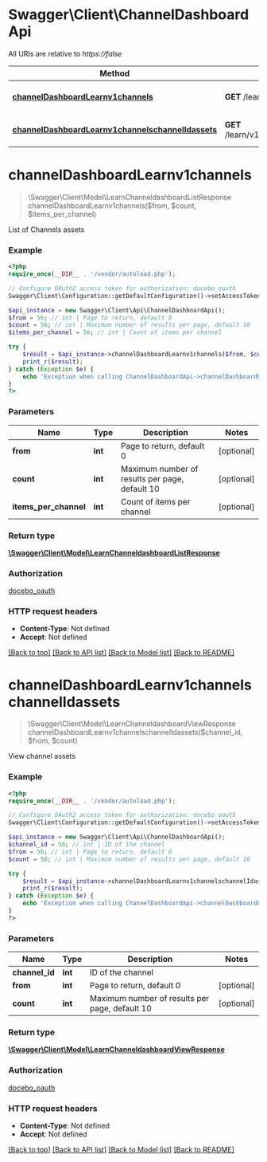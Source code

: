 # Swagger\Client\ChannelDashboardApi

All URIs are relative to *https://false*

Method | HTTP request | Description
------------- | ------------- | -------------
[**channelDashboardLearnv1channels**](ChannelDashboardApi.md#channelDashboardLearnv1channels) | **GET** /learn/v1/channels | List of Channels assets
[**channelDashboardLearnv1channelschannelIdassets**](ChannelDashboardApi.md#channelDashboardLearnv1channelschannelIdassets) | **GET** /learn/v1/channels/{channel_id}/assets | View channel assets


# **channelDashboardLearnv1channels**
> \Swagger\Client\Model\LearnChanneldashboardListResponse channelDashboardLearnv1channels($from, $count, $items_per_channel)

List of Channels assets



### Example
```php
<?php
require_once(__DIR__ . '/vendor/autoload.php');

// Configure OAuth2 access token for authorization: docebo_oauth
Swagger\Client\Configuration::getDefaultConfiguration()->setAccessToken('YOUR_ACCESS_TOKEN');

$api_instance = new Swagger\Client\Api\ChannelDashboardApi();
$from = 56; // int | Page to return, default 0
$count = 56; // int | Maximum number of results per page, default 10
$items_per_channel = 56; // int | Count of items per channel

try {
    $result = $api_instance->channelDashboardLearnv1channels($from, $count, $items_per_channel);
    print_r($result);
} catch (Exception $e) {
    echo 'Exception when calling ChannelDashboardApi->channelDashboardLearnv1channels: ', $e->getMessage(), PHP_EOL;
}
?>
```

### Parameters

Name | Type | Description  | Notes
------------- | ------------- | ------------- | -------------
 **from** | **int**| Page to return, default 0 | [optional]
 **count** | **int**| Maximum number of results per page, default 10 | [optional]
 **items_per_channel** | **int**| Count of items per channel | [optional]

### Return type

[**\Swagger\Client\Model\LearnChanneldashboardListResponse**](../Model/LearnChanneldashboardListResponse.md)

### Authorization

[docebo_oauth](../../README.md#docebo_oauth)

### HTTP request headers

 - **Content-Type**: Not defined
 - **Accept**: Not defined

[[Back to top]](#) [[Back to API list]](../../README.md#documentation-for-api-endpoints) [[Back to Model list]](../../README.md#documentation-for-models) [[Back to README]](../../README.md)

# **channelDashboardLearnv1channelschannelIdassets**
> \Swagger\Client\Model\LearnChanneldashboardViewResponse channelDashboardLearnv1channelschannelIdassets($channel_id, $from, $count)

View channel assets



### Example
```php
<?php
require_once(__DIR__ . '/vendor/autoload.php');

// Configure OAuth2 access token for authorization: docebo_oauth
Swagger\Client\Configuration::getDefaultConfiguration()->setAccessToken('YOUR_ACCESS_TOKEN');

$api_instance = new Swagger\Client\Api\ChannelDashboardApi();
$channel_id = 56; // int | ID of the channel
$from = 56; // int | Page to return, default 0
$count = 56; // int | Maximum number of results per page, default 10

try {
    $result = $api_instance->channelDashboardLearnv1channelschannelIdassets($channel_id, $from, $count);
    print_r($result);
} catch (Exception $e) {
    echo 'Exception when calling ChannelDashboardApi->channelDashboardLearnv1channelschannelIdassets: ', $e->getMessage(), PHP_EOL;
}
?>
```

### Parameters

Name | Type | Description  | Notes
------------- | ------------- | ------------- | -------------
 **channel_id** | **int**| ID of the channel |
 **from** | **int**| Page to return, default 0 | [optional]
 **count** | **int**| Maximum number of results per page, default 10 | [optional]

### Return type

[**\Swagger\Client\Model\LearnChanneldashboardViewResponse**](../Model/LearnChanneldashboardViewResponse.md)

### Authorization

[docebo_oauth](../../README.md#docebo_oauth)

### HTTP request headers

 - **Content-Type**: Not defined
 - **Accept**: Not defined

[[Back to top]](#) [[Back to API list]](../../README.md#documentation-for-api-endpoints) [[Back to Model list]](../../README.md#documentation-for-models) [[Back to README]](../../README.md)

